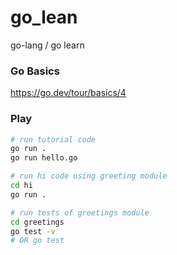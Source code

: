# go_lean
go-lang / go learn

### Go Basics
https://go.dev/tour/basics/4

### Play 
```sh
# run tutorial code
go run .
go run hello.go

# run hi code using greeting module
cd hi
go run .

# run tests of greetings module
cd greetings 
go test -v 
# OR go test 
```

